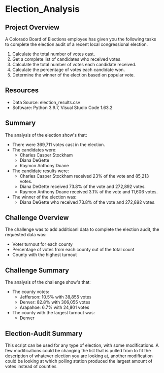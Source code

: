 # Election_Analysis

## Project Overview
A Colorado Board of Elections employee has given you the following tasks to complete the election audit of a recent local congressional election.

1. Calculate the total number of votes cast.
2. Get a complete list of candidates who received votes.
3. Calculate the total number of votes each candidate received.
4. Calculate the percentage of votes each candidate won.
5. Determine the winner of the election based on popular vote.

## Resources
- Data Source: election_results.csv
- Software: Python 3.9.7, Visual Studio Code 1.63.2

## Summary
The analysis of the election show's that:
- There were 369,711 votes cast in the election.
- The candidates were:
  - Charles Casper Stockham
  - Diana DeGette
  - Raymon Anthony Doane
- The candidate results were:
  - Charles Casper Stockham received 23% of the vote and 85,213 votes.
  - Diana DeGette received 73.8% of the vote and 272,892 votes.
  - Raymon Anthony Doane received 3.1% of the vote and 11,606 votes.
- The winner of the election was:
  - Diana DeGette who received 73.8% of the vote and 272,892 votes.
## Challenge Overview
The challenge was to add additioanl data to complete the election audit, the requested data was:
  - Voter turnout for each county
  - Percentage of votes from each county out of the total count
  - County with the highest turnout
## Challenge Summary
The analysis of the challenge show's that:
- The county votes:
  - Jefferson: 10.5% with 38,855 votes
  - Denver: 82.8% with 306,055 votes
  - Arapahoe: 6.7% with 24,801 votes
- The county with the largest turnout was:
  - Denver  
## Election-Audit Summary
This script can be used for any type of election, with some modifications. A few modifications could be changing the list that is pulled from to fit the description of whatever election you are looking at, another modification could be looking at which polling station produced the largest amount of votes instead of counties.

